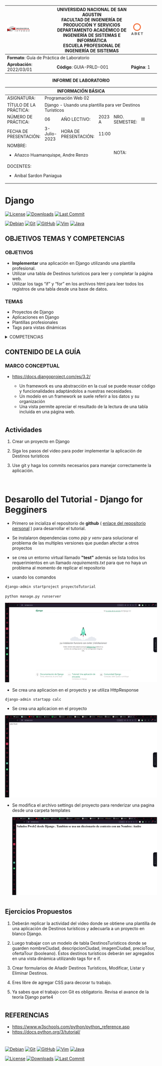 <div>
<table width="1000px">
    <theader>
        <tr>
            <td><img src="https://github.com/rescobedoq/pw2/blob/main/epis.png?raw=true" alt="EPIS" style="width:50%; height:auto"/></td>
            <th>
                <span style="font-weight:bold;">UNIVERSIDAD NACIONAL DE SAN AGUSTIN</span><br />
                <span style="font-weight:bold;">FACULTAD DE INGENIERÍA DE PRODUCCIÓN Y SERVICIOS</span><br />
                <span style="font-weight:bold;">DEPARTAMENTO ACADÉMICO DE INGENIERÍA DE SISTEMAS E INFORMÁTICA</span><br />
                <span style="font-weight:bold;">ESCUELA PROFESIONAL DE INGENIERÍA DE SISTEMAS</span>
            </th>
            <td><img src="https://github.com/rescobedoq/pw2/blob/main/abet.png?raw=true" alt="ABET" style="width:50%; height:auto"/></td>
        </tr>
    </theader>
    <tbody>
        <tr><td colspan="3"><span style="font-weight:bold;">Formato</span>: Guía de Práctica de Laboratorio</td></tr>
        <tr><td><span style="font-weight:bold;">Aprobación</span>:  2022/03/01</td><td><span style="font-weight:bold;">Código</span>: GUIA-PRLD-001</td><td><span style="font-weight:bold;">Página</span>: 1</td></tr>
    </tbody>
</table>
</div>

<div align="center">
    <span style="font-weight:bold;">INFORME DE LABORATORIO</span><br />
</div>

<div align="center">
    <table width="1000px">
        <theader>
            <tr><th colspan="6">INFORMACIÓN BÁSICA</th></tr>
        </theader>
        <tbody>
            <tr><td>ASIGNATURA:</td><td colspan="5">Programación Web 02</td></tr>
            <tr><td>TÍTULO DE LA PRÁCTICA:</td><td colspan="5">Django - Usando una plantilla para ver Destinos Turísticos</td></tr>
            <tr><td>NÚMERO DE PRÁCTICA:</td><td>06</td><td>AÑO LECTIVO:</td><td>2023 A</td><td>NRO. SEMESTRE:</td><td width="60px">  III  </td></tr>
            <tr><td>FECHA DE PRESENTACIÓN:</td><td>3-Julio-2023</td><td>HORA DE PRESENTACIÓN:</td><td colspan="3">11:00</td></tr>
            <tr>
              <td colspan="4">NOMBRE:
                <ul>
            	    <li>Añazco Huamanquispe, Andre Renzo</li>
                </ul>
              </td>
              <td>NOTA:</td><td></td>
            </tr>
            <tr>
              <td colspan="6" width="1000px">DOCENTES:
                <ul>
        	        <li>Anibal Sardon Paniagua</li>
                </ul>
              </td>
            </tr>
        </tbody>
    </table>
</div>

# Django

[![License][license]][license-file]
[![Downloads][downloads]][releases]
[![Last Commit][last-commit]][releases]

[![Debian][Debian]][debian-site]
[![Git][Git]][git-site]
[![GitHub][GitHub]][github-site]
[![Vim][Vim]][vim-site]
[![Java][Java]][java-site]

## OBJETIVOS TEMAS Y COMPETENCIAS

### OBJETIVOS

- **Implementar** una aplicación en Django utilizando una plantilla profesional.
- Utilizar una tabla de Destinos turísticos para leer y completar la página web.
- Utilizar los tags “if” y “for” en los archivos html para leer todos los registros de una tabla desde una base de datos.

### TEMAS

- Proyectos de Django
- Aplicaciones en Django
- Plantillas profesionales
- Tags para vistas dinámicas

<details>

<summary>COMPETENCIAS</summary>
- C.c Diseña responsablemente sistemas, componentes o procesos para satisfacer necesidades dentro de restricciones realistas: económicas, medio ambientales, sociales, políticas, éticas, de salud, de seguridad, manufacturación y sostenibilidad.
- C.m Construye responsablemente soluciones siguiendo un proceso adecuado llevando a cabo las pruebas ajustada a los recursos disponibles del cliente.
- C.p Aplica de forma flexible técnicas, métodos, principios, normas, estándares y herramientas de ingeniería necesarias para la construcción de software e implementación de sistemas de información.

</details>

## CONTENIDO DE LA GUÍA

### MARCO CONCEPTUAL

- https://docs.djangoproject.com/es/3.2/

  - Un framework es una abstracción en la cual se puede reusar código y funcionalidades adaptándolos a nuestras necesidades.
  - Un modelo en un framework se suele referir a los datos y su organización
  - Una vista permite apreciar el resultado de la lectura de una tabla incluida en una página web.

#

## Actividades

1. Crear un proyecto en Django <br>

2. Siga los pasos del video para poder implementar la aplicación de Destinos
   turísticos <br>

3. Use git y haga los commits necesarios para manejar correctamente la aplicación.

<br>

# Desarollo del Tutorial - Django for Begginers

- Primero se incializa el repositorio de **github** ( [enlace del repositorio personal](https://github.com/AndreRH09/Lab06_Django2.git) ) para desarrollar el tutorial.

- Se instalaron dependencias como _pip y venv_ para solucionar el problema de las multiples versiones que puedan afectar a otros proyectos

- se crea un entorno virtual llamado **"test"** además se lista todos los requerimientos en un llamado _requirements.txt_ para que no haya un problema al momento de replicar el repositorio

- usando los comandos

```
django-admin startproject proyectoTutorial

python manage.py runserver
```

![pagina de inicio django](imgs/capturaDjango.png)

- Se crea una aplicacion en el proyecto y se utiliza HttpResponse

```
django-admin startapp calc
```

- Se crea una aplicacion en el proyecto

![HelloWorld](imgs/helloWorldDjango.png)

- Se modifica el archivo settings del proyecto para renderizar una pagina desde una carpeta templates

  ![HelloWorld](imgs/saludosDjango.png)

#

## Ejercicios Propuestos

1. Deberán replicar la actividad del video donde se obtiene una plantilla de
   una aplicación de Destinos turísticos y adecuarla a un proyecto en blanco
   Django.

2. Luego trabajar con un modelo de tabla DestinosTuristicos donde se
   guarden nombreCiudad, descripcionCiudad, imagenCiudad, precioTour,
   ofertaTour (booleano). Estos destinos turísticos deberán ser agregados
   en una vista dinámica utilizando tags for e if.

3. Crear formularios de Añadir Destinos Turísticos, Modificar, Listar y Eliminar Destinos.
4. Eres libre de agregar CSS para decorar tu trabajo.

5. Ya sabes que el trabajo con Git es obligatorio. Revisa el avance de la
   teoría Django parte4

#

## REFERENCIAS

- https://www.w3schools.com/python/python_reference.asp
- https://docs.python.org/3/tutorial/

#

[license]: https://img.shields.io/github/license/rescobedoq/pw2?label=rescobedoq
[license-file]: https://github.com/rescobedoq/pw2/blob/main/LICENSE
[downloads]: https://img.shields.io/github/downloads/rescobedoq/pw2/total?label=Downloads
[releases]: https://github.com/rescobedoq/pw2/releases/
[last-commit]: https://img.shields.io/github/last-commit/rescobedoq/pw2?label=Last%20Commit
[Debian]: https://img.shields.io/badge/Debian-D70A53?style=for-the-badge&logo=debian&logoColor=white
[debian-site]: https://www.debian.org/index.es.html
[Git]: https://img.shields.io/badge/git-%23F05033.svg?style=for-the-badge&logo=git&logoColor=white
[git-site]: https://git-scm.com/
[GitHub]: https://img.shields.io/badge/github-%23121011.svg?style=for-the-badge&logo=github&logoColor=white
[github-site]: https://github.com/
[Vim]: https://img.shields.io/badge/VIM-%2311AB00.svg?style=for-the-badge&logo=vim&logoColor=white
[vim-site]: https://www.vim.org/
[Java]: https://img.shields.io/badge/java-%23ED8B00.svg?style=for-the-badge&logo=java&logoColor=white
[java-site]: https://docs.oracle.com/javase/tutorial/

[![Debian][Debian]][debian-site]
[![Git][Git]][git-site]
[![GitHub][GitHub]][github-site]
[![Vim][Vim]][vim-site]
[![Java][Java]][java-site]

[![License][license]][license-file]
[![Downloads][downloads]][releases]
[![Last Commit][last-commit]][releases]
